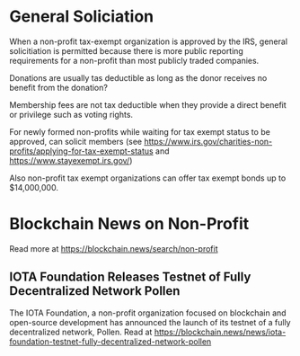# General Soliciation

When a non-profit tax-exempt organization is approved by the IRS, general solicitiation is permitted because there is more public reporting requirements for a non-profit than most publicly traded companies.

Donations are usually tas deductible as long as the donor receives no benefit from the donation?

Membership fees are not tax deductible when they provide a direct benefit or privilege such as voting rights.

For newly formed non-profits while waiting for tax exempt status to be approved, can solicit members (see https://www.irs.gov/charities-non-profits/applying-for-tax-exempt-status and https://www.stayexempt.irs.gov/)

Also non-profit tax exempt organizations can offer tax exempt bonds up to $14,000,000.

# Blockchain News on Non-Profit

Read more at https://blockchain.news/search/non-profit

## IOTA Foundation Releases Testnet of Fully Decentralized Network Pollen

The IOTA Foundation, a non-profit organization focused on blockchain and open-source development has announced the launch of its testnet of a fully decentralized network, Pollen. Read at https://blockchain.news/news/iota-foundation-testnet-fully-decentralized-network-pollen
